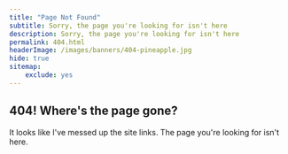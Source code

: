 ```yaml
---
title: "Page Not Found"
subtitle: Sorry, the page you're looking for isn't here
description: Sorry, the page you're looking for isn't here
permalink: 404.html
headerImage: /images/banners/404-pineapple.jpg
hide: true
sitemap:
    exclude: yes
---
```


## 404! Where's the page gone?

It looks like I've messed up the site links. The page you're looking for isn't here.
